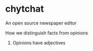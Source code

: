 chytchat
========

An open source newspaper editor


How we distinguish facts from opinions

  1) Opinions have adjectives
